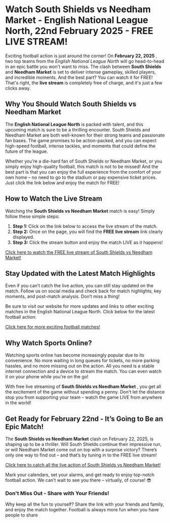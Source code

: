 # Watch South Shields vs Needham Market - English National League North, 22nd February 2025 - FREE LIVE STREAM!

Exciting football action is just around the corner! On **February 22, 2025** , two top teams from the _English National League North_ will go head-to-head in an epic battle you won't want to miss. The clash between **South Shields** and **Needham Market** is set to deliver intense gameplay, skilled players, and incredible moments. And the best part? You can watch it for FREE! That's right, the **live stream** is completely free of charge, and it's just a few clicks away.

## Why You Should Watch South Shields vs Needham Market

The **English National League North** is packed with talent, and this upcoming match is sure to be a thrilling encounter. South Shields and Needham Market are both well-known for their strong teams and passionate fan bases. The game promises to be action-packed, and you can expect high-speed football, intense tackles, and moments that could define the future of the league.

Whether you’re a die-hard fan of South Shields or Needham Market, or you simply enjoy high-quality football, this match is not to be missed! And the best part is that you can enjoy the full experience from the comfort of your own home – no need to go to the stadium or pay expensive ticket prices. Just click the link below and enjoy the match for FREE!

## How to Watch the Live Stream

Watching the **South Shields vs Needham Market** match is easy! Simply follow these simple steps:

1. **Step 1:** Click on the link below to access the live stream of the match.
2. **Step 2:** Once on the page, you will find the **FREE live stream** link clearly displayed.
3. **Step 3:** Click the stream button and enjoy the match LIVE as it happens!

[Click here to watch the FREE live stream of South Shields vs Needham Market!](https://tinyurl.com/livestreamfreeo?st=South+Shields+vs+Needham+Market&si=gh)

## Stay Updated with the Latest Match Highlights

Even if you can’t catch the live action, you can still stay updated on the match. Follow us on social media and check back for match highlights, key moments, and post-match analysis. Don’t miss a thing!

Be sure to visit our website for more updates and links to other exciting matches in the English National League North. Click below for the latest football action:

[Click here for more exciting football matches!](https://tinyurl.com/livestreamfreeo?st=South+Shields+vs+Needham+Market&si=gh)

## Why Watch Sports Online?

Watching sports online has become increasingly popular due to its convenience. No more waiting in long queues for tickets, no more parking hassles, and no more missing out on the action. All you need is a stable internet connection and a device to stream the match. You can even watch it on your phone while you're on the go!

With free live streaming of **South Shields vs Needham Market** , you get all the excitement of the game without spending a penny. Don't let the distance stop you from supporting your team – watch the game LIVE from anywhere in the world!

## Get Ready for February 22nd - It’s Going to Be an Epic Match!

The **South Shields vs Needham Market** clash on February 22, 2025, is shaping up to be a thriller. Will South Shields continue their impressive run, or will Needham Market come out on top with a surprise victory? There’s only one way to find out – and that’s by tuning in to the FREE live stream!

[Click here to catch all the live action of South Shields vs Needham Market!](https://tinyurl.com/livestreamfreeo?st=South+Shields+vs+Needham+Market&si=gh)

Mark your calendars, set your alarms, and get ready to enjoy top-notch football action. We can’t wait to see you there – virtually, of course! 😎

### Don't Miss Out - Share with Your Friends!

Why keep all the fun to yourself? Share the link with your friends and family, and enjoy the match together. Football is always more fun when you have people to share
